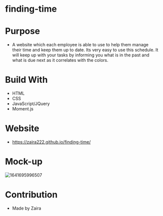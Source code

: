 # finding-time

# Purpose
* A website which each employee is able to use to help them manage their time and keep them up to date. Its very easy to use this schedule. It will keep up with your tasks by informing you what is in the past and what is due next as it correlates with 
the colors. 

# Build With
* HTML
* CSS
* JavaScript/JQuery
* Moment.js

# Website
* https://zaira222.github.io/finding-time/

# Mock-up

![1641695996507](https://user-images.githubusercontent.com/94399039/148667615-bde32086-c78d-405f-b9a9-31ef9a3515fa.png)



# Contribution
* Made by Zaira
